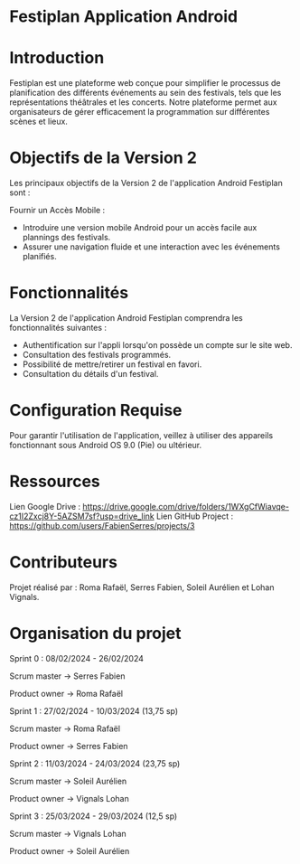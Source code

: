 # Festiplan Application Android
# Introduction
Festiplan est une plateforme web conçue pour simplifier le processus de planification des différents événements au sein des festivals, tels que les représentations théâtrales et les concerts. Notre plateforme permet aux organisateurs de gérer efficacement la programmation sur différentes scènes et lieux.

# Objectifs de la Version 2
Les principaux objectifs de la Version 2 de l'application Android Festiplan sont :

Fournir un Accès Mobile :
  - Introduire une version mobile Android pour un accès facile aux plannings des festivals.
  - Assurer une navigation fluide et une interaction avec les événements planifiés.

# Fonctionnalités
La Version 2 de l'application Android Festiplan comprendra les fonctionnalités suivantes :
  - Authentification sur l'appli lorsqu'on possède un compte sur le site web.
  - Consultation des festivals programmés.
  - Possibilité de mettre/retirer un festival en favori.
  - Consultation du détails d'un festival.

# Configuration Requise
Pour garantir l'utilisation de l'application, veillez à utiliser des appareils fonctionnant sous Android OS 9.0 (Pie) ou ultérieur.

# Ressources
Lien Google Drive : https://drive.google.com/drive/folders/1WXgCfWiavqe-cz1I2Zxcj8Y-5AZSM7sf?usp=drive_link
Lien GitHub Project : https://github.com/users/FabienSerres/projects/3

# Contributeurs
Projet réalisé par : Roma Rafaël, Serres Fabien, Soleil Aurélien et Lohan Vignals.

# Organisation du projet 
Sprint 0 : 08/02/2024 - 26/02/2024  

Scrum master → Serres Fabien

Product owner → Roma Rafaël

Sprint 1 : 27/02/2024 - 10/03/2024 (13,75 sp)

Scrum master → Roma Rafaël

Product owner → Serres Fabien

Sprint 2 : 11/03/2024 - 24/03/2024 (23,75 sp)

Scrum master → Soleil Aurélien

Product owner → Vignals Lohan

Sprint 3 : 25/03/2024 - 29/03/2024 (12,5 sp)

Scrum master → Vignals Lohan

Product owner → Soleil Aurélien

